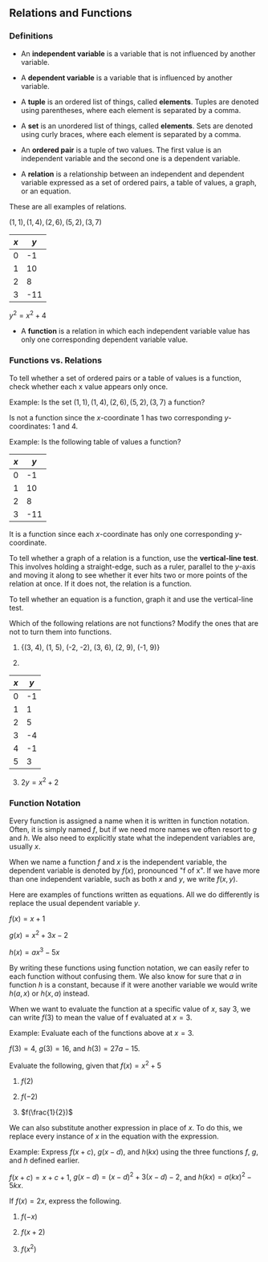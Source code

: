 Relations and Functions
-------


### Definitions

* An **independent variable** is a variable that is not influenced by another variable.

* A **dependent variable** is a variable that is influenced by another variable.

* A **tuple** is an ordered list of things, called **elements**. Tuples are denoted using parentheses, where each element is separated by a comma.

* A **set** is an unordered list of things, called **elements**. Sets are denoted using curly braces, where each element is separated by a comma.

* An **ordered pair** is a tuple of two values. The first value is an independent variable and the second one is a dependent variable.

* A **relation** is a relationship between an independent and dependent variable expressed as a set of ordered pairs, a table of values, a graph, or an equation.

These are all examples of relations.

${(1,1), (1,4), (2,6), (5,2), (3,7)}$

| $x$ | $y$ |
| --- | --- |
| 0 | -1 |
| 1 | 10 |
| 2 | 8 |
| 3 | -11 |

 $y^2 = x^2 + 4$

* A **function** is a relation in which each independent variable value has only one corresponding dependent variable value.


### Functions vs. Relations

To tell whether a set of ordered pairs or a table of values is a function, check whether each x value appears only once.


Example: Is the set ${(1,1), (1,4), (2,6), (5,2), (3,7)}$ a function?

Is not a function since the $x$-coordinate 1 has two corresponding $y$-coordinates: 1 and 4.

Example: Is the following table of values a function?

| $x$ | $y$ |
| --- | --- |
| 0 | -1 |
| 1 | 10 |
| 2 | 8 |
| 3 | -11 |

It is a function since each $x$-coordinate has only one corresponding $y$-coordinate.

To tell whether a graph of a relation is a function, use the **vertical-line test**. This involves holding a straight-edge, such as a ruler, parallel to the $y$-axis and moving it along to see whether it ever hits two or more points of the relation at once. If it does not, the relation is a function.
 
To tell whether an equation is a function, graph it and use the vertical-line test.


Which of the following relations are not functions? Modify the ones that are not to turn them into functions.

1. {(3, 4), (1, 5), (-2, -2), (3, 6), (2, 9), (-1, 9)}


2.
| $x$ | $y$ |
| --- | --- |
| 0 | -1 |
| 1 | 1 |
| 2 | 5 |
| 3 | -4 |
| 4 | -1 |
| 5 | 3 |


3. $2y = x^2 + 2$



### Function Notation

Every function is assigned a name when it is written in function notation. Often, it is simply named $f$, but if we need more names we often resort to $g$ and $h$. We also need to explicitly state what the independent variables are, usually $x$.

When we name a function $f$ and $x$ is the independent variable, the dependent variable is denoted by $f(x)$, pronounced "f of x". If we have more than one independent variable, such as both $x$ and $y$, we write $f(x, y)$.

Here are examples of functions written as equations. All we do differently is replace the usual dependent variable $y$.

$f(x) = x + 1$

$g(x) = x^2 + 3x - 2$

$h(x) = ax^3 - 5x$

By writing these functions using function notation, we can easily refer to each function without confusing them. We also know for sure that $a$ in function $h$ is a constant, because if it were another variable we would write $h(a, x)$ or $h(x, a)$ instead.

When we want to evaluate the function at a specific value of $x$, say 3, we can write $f(3)$ to mean the value of f evaluated at $x = 3$.

Example: Evaluate each of the functions above at $x = 3$.

$f(3) = 4$, $g(3) = 16$, and $h(3) = 27a - 15$.

Evaluate the following, given that $f(x) = x^2 + 5$

1. $f(2)$

2. $f(-2)$

3. $f(\frac{1}{2})$

We can also substitute another expression in place of $x$. To do this, we replace every instance of $x$ in the equation with the expression.

Example: Express $f(x + c)$, $g(x - d)$, and $h(kx)$ using the three functions $f$, $g$, and $h$ defined earlier.

$f(x + c) = x + c + 1$, $g(x - d) = (x - d)^2 + 3(x - d) - 2$, and $h(kx) = a(kx)^2 - 5kx$. 


If $f(x) = 2x$, express the following.

1. $f(-x)$

2. $f(x + 2)$

3. $f(x^2)$
